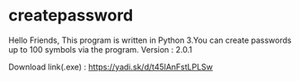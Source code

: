 # createpassword
Hello Friends, This program is written in Python 3.You can create passwords up to 100 symbols via the program.
Version : 2.0.1

Download link(.exe) : https://yadi.sk/d/t45lAnFstLPLSw

